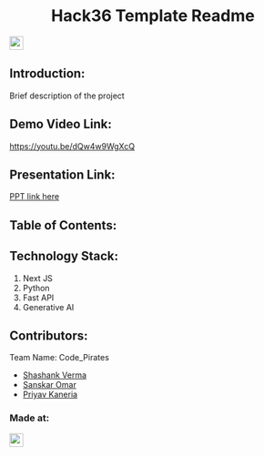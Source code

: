 <h1 align="center">Hack36 Template Readme</h1>
<p align="center">
</p>

<a href="https://hack36.com"> <img src="https://i.postimg.cc/FFwvfkGk/built-at-hack36.png" height=24px> </a>


## Introduction:
  Brief description of the project
  
## Demo Video Link:
  <a href="https://youtu.be/dQw4w9WgXcQ">https://youtu.be/dQw4w9WgXcQ</a>
  
## Presentation Link:
  <a href="https://bit.ly/hack36_24_ppt"> PPT link here </a>
  
  
## Table of Contents:

## Technology Stack:
  1) Next JS
  2) Python
  3) Fast API
  4) Generative AI
  

## Contributors:

Team Name: Code_Pirates

* [Shashank Verma](https://github.com/shank03)
* [Sanskar Omar](https://github.com/sanskaromar)
* [Priyav Kaneria](https://github.com/priyavkaneria)


### Made at:
<a href="https://hack36.com"> <img src="https://i.postimg.cc/FFwvfkGk/built-at-hack36.png" height=24px> </a>